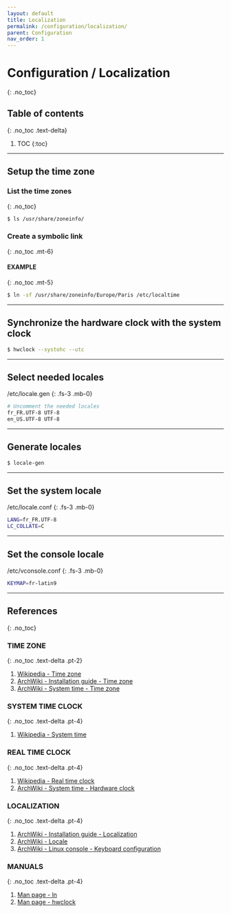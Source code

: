 ```yaml
---
layout: default
title: Localization
permalink: /configuration/localization/
parent: Configuration
nav_order: 1
---
```


# Configuration / Localization
{: .no_toc}

## Table of contents
{: .no_toc .text-delta}

1. TOC
{:toc}

---

## Setup the time zone

### List the time zones
{: .no_toc}

```bash
$ ls /usr/share/zoneinfo/
```

### Create a symbolic link
{: .no_toc .mt-6}

#### EXAMPLE
{: .no_toc .mt-5}

```bash
$ ln -sf /usr/share/zoneinfo/Europe/Paris /etc/localtime
```

---

## Synchronize the hardware clock with the system clock

```bash
$ hwclock --systohc --utc
```

---

## Select needed locales

/etc/locale.gen
{: .fs-3 .mb-0}

```bash
# Uncomment the needed locales
fr_FR.UTF-8 UTF-8
en_US.UTF-8 UTF-8
```

---

## Generate locales

```bash
$ locale-gen
```

---

## Set the system locale

/etc/locale.conf
{: .fs-3 .mb-0}

```bash
LANG=fr_FR.UTF-8
LC_COLLATE=C
```

---

## Set the console locale

/etc/vconsole.conf
{: .fs-3 .mb-0}

```bash
KEYMAP=fr-latin9
```

---

## References
{: .no_toc}

### TIME ZONE
{: .no_toc .text-delta .pt-2}

1. [Wikipedia - Time zone](https://en.wikipedia.org/wiki/Time_zone)
1. [ArchWiki - Installation guide - Time zone](https://wiki.archlinux.org/index.php/Installation_guide#Time_zone)
1. [ArchWiki - System time - Time zone](https://wiki.archlinux.org/index.php/System_time#Time_zone)

### SYSTEM TIME CLOCK
{: .no_toc .text-delta .pt-4}

1. [Wikipedia - System time](https://en.wikipedia.org/wiki/System_time)

### REAL TIME CLOCK
{: .no_toc .text-delta .pt-4}

1. [Wikipedia - Real time clock](https://en.wikipedia.org/wiki/Real-time_clock)
1. [ArchWiki - System time - Hardware clock](https://wiki.archlinux.org/index.php/System_time#Hardware_clock)

### LOCALIZATION
{: .no_toc .text-delta .pt-4}

1. [ArchWiki - Installation guide - Localization](https://wiki.archlinux.org/index.php/Installation_guide#Localization)
1. [ArchWiki - Locale](https://wiki.archlinux.org/index.php/Locale)
1. [ArchWiki - Linux console - Keyboard configuration](https://wiki.archlinux.org/index.php/Linux_console/Keyboard_configuration)

### MANUALS
{: .no_toc .text-delta .pt-4}

1. [Man page - ln](https://jlk.fjfi.cvut.cz/arch/manpages/man/core/coreutils/ln.1.en)
1. [Man page - hwclock](https://jlk.fjfi.cvut.cz/arch/manpages/man/hwclock.8)
